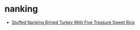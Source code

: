 # nanking

 * [Stuffed Nanking Brined Turkey With Five Treasure Sweet Rice](../index/s/stuffed-nanking-brined-turkey-with-five-treasure-sweet-rice-236128.json)
